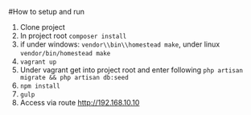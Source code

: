 #How to setup and run

1. Clone project
2. In project root `composer install`
3. if under windows: `vendor\\bin\\homestead make`, under linux `vendor/bin/homestead make`
4. `vagrant up`
5. Under vagrant get into project root and enter following `php artisan migrate && php artisan db:seed`
6. `npm install`
7. `gulp`
8. Access via route http://192.168.10.10
